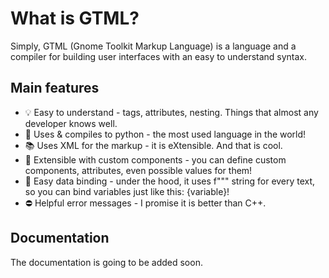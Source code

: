 # What is GTML?
Simply, GTML (Gnome Toolkit Markup Language) is a language and a compiler for building user interfaces with an easy to understand syntax.
## Main features
- 💡 Easy to understand - tags, attributes, nesting. Things that almost any developer knows well.
- 🐍 Uses & compiles to python - the most used language in the world!
- 📚 Uses XML for the markup - it is eXtensible. And that is cool.
- 🧩 Extensible with custom components - you can define custom components, attributes, even possible values for them!
- 🧲 Easy data binding - under the hood, it uses f""" string for every text, so you can bind variables just like this: {variable}!
- ⛔ Helpful error messages - I promise it is better than C++.
## Documentation
The documentation is going to be added soon.
